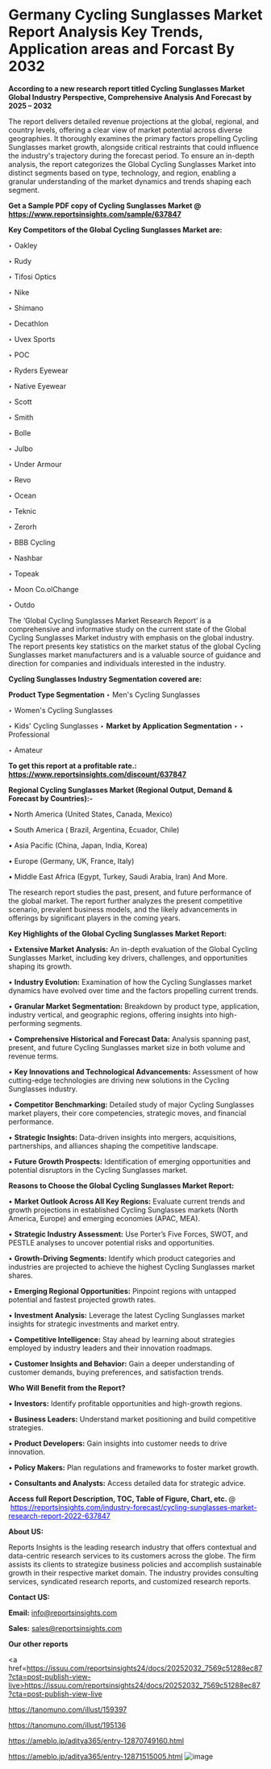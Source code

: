 # Germany Cycling Sunglasses Market Report Analysis Key Trends, Application areas and Forcast By 2032

<strong>According to a new research report titled Cycling Sunglasses Market Global Industry Perspective, Comprehensive Analysis And Forecast by 2025 – 2032</strong>

The report delivers detailed revenue projections at the global, regional, and country levels, offering a clear view of market potential across diverse geographies. It thoroughly examines the primary factors propelling Cycling Sunglasses market growth, alongside critical restraints that could influence the industry's trajectory during the forecast period. To ensure an in-depth analysis, the report categorizes the Global Cycling Sunglasses Market into distinct segments based on type, technology, and region, enabling a granular understanding of the market dynamics and trends shaping each segment.

<strong>Get a Sample PDF copy of Cycling Sunglasses Market </strong><strong>@<a href=https://www.reportsinsights.com/sample/637847 style=color:#0000ff;> https://www.reportsinsights.com/sample/637847</a></strong></font>

<strong>Key Competitors of the Global Cycling Sunglasses Market are:</strong>

‣ Oakley

‣ Rudy

‣ Tifosi Optics

‣ Nike

‣ Shimano

‣ Decathlon

‣ Uvex Sports

‣ POC

‣ Ryders Eyewear

‣ Native Eyewear

‣ Scott

‣ Smith

‣ Bolle

‣ Julbo

‣ Under Armour

‣ Revo

‣ Ocean

‣ Teknic

‣ Zerorh

‣ BBB Cycling

‣ Nashbar

‣ Topeak

‣ Moon
 Co.olChange

‣ Outdo

The ‘Global Cycling Sunglasses Market Research Report’ is a comprehensive and informative study on the current state of the Global Cycling Sunglasses Market industry with emphasis on the global industry. The report presents key statistics on the market status of the global Cycling Sunglasses market manufacturers and is a valuable source of guidance and direction for companies and individuals interested in the industry.

<strong>Cycling Sunglasses Industry Segmentation covered are:</strong>

<strong>Product Type Segmentation</strong>
‣
Men's Cycling Sunglasses

‣ Women's Cycling Sunglasses

‣ Kids' Cycling Sunglasses
‣ 
<strong>Market by Application Segmentation</strong>
‣
‣  Professional

‣ Amateur

<strong>To get this report at a profitable rate.: <a href=https://www.reportsinsights.com/discount/637847 style=color:#0000ff;>https://www.reportsinsights.com/discount/637847</a></strong></font>

<strong>Regional Cycling Sunglasses Market (Regional Output, Demand &amp; Forecast by Countries):-</strong>

• North America (United States, Canada, Mexico)

• South America ( Brazil, Argentina, Ecuador, Chile)

• Asia Pacific (China, Japan, India, Korea)

• Europe (Germany, UK, France, Italy)

• Middle East Africa (Egypt, Turkey, Saudi Arabia, Iran) And More.

The research report studies the past, present, and future performance of the global market. The report further analyzes the present competitive scenario, prevalent business models, and the likely advancements in offerings by significant players in the coming years.

<strong>Key Highlights of the Global Cycling Sunglasses Market Report:</strong>

• <strong>Extensive Market Analysis:</strong> An in-depth evaluation of the Global Cycling Sunglasses Market, including key drivers, challenges, and opportunities shaping its growth.

• <strong>Industry Evolution:</strong> Examination of how the Cycling Sunglasses market dynamics have evolved over time and the factors propelling current trends.

• <strong>Granular Market Segmentation:</strong> Breakdown by product type, application, industry vertical, and geographic regions, offering insights into high-performing segments.

• <strong>Comprehensive Historical and Forecast Data:</strong> Analysis spanning past, present, and future Cycling Sunglasses market size in both volume and revenue terms.

• <strong>Key Innovations and Technological Advancements:</strong> Assessment of how cutting-edge technologies are driving new solutions in the Cycling Sunglasses industry.

• <strong>Competitor Benchmarking:</strong> Detailed study of major Cycling Sunglasses market players, their core competencies, strategic moves, and financial performance.

• <strong>Strategic Insights:</strong> Data-driven insights into mergers, acquisitions, partnerships, and alliances shaping the competitive landscape.

• <strong>Future Growth Prospects:</strong> Identification of emerging opportunities and potential disruptors in the Cycling Sunglasses market.

<strong>Reasons to Choose the Global Cycling Sunglasses Market Report:</strong>

• <strong>Market Outlook Across All Key Regions:</strong> Evaluate current trends and growth projections in established Cycling Sunglasses markets (North America, Europe) and emerging economies (APAC, MEA).

• <strong>Strategic Industry Assessment:</strong> Use Porter’s Five Forces, SWOT, and PESTLE analyses to uncover potential risks and opportunities.

• <strong>Growth-Driving Segments:</strong> Identify which product categories and industries are projected to achieve the highest Cycling Sunglasses market shares.

• <strong>Emerging Regional Opportunities:</strong> Pinpoint regions with untapped potential and fastest projected growth rates.

• <strong>Investment Analysis:</strong> Leverage the latest Cycling Sunglasses market insights for strategic investments and market entry.

• <strong>Competitive Intelligence:</strong> Stay ahead by learning about strategies employed by industry leaders and their innovation roadmaps.

• <strong>Customer Insights and Behavior:</strong> Gain a deeper understanding of customer demands, buying preferences, and satisfaction trends.

<strong>Who Will Benefit from the Report?</strong>

• <strong>Investors:</strong> Identify profitable opportunities and high-growth regions.

• <strong>Business Leaders:</strong> Understand market positioning and build competitive strategies.

• <strong>Product Developers:</strong> Gain insights into customer needs to drive innovation.

• <strong>Policy Makers:</strong> Plan regulations and frameworks to foster market growth.

• <strong>Consultants and Analysts:</strong> Access detailed data for strategic advice.
</ul>
<strong>Access full Report Description, TOC, Table of Figure, Chart, etc. </strong>@  <a href=https://reportsinsights.com/industry-forecast/cycling-sunglasses-market-research-report-2022-637847 style=color:#0000ff;>https://reportsinsights.com/industry-forecast/cycling-sunglasses-market-research-report-2022-637847</a></font>

<strong><strong>About US</strong>:</strong>

Reports Insights is the leading research industry that offers contextual and data-centric research services to its customers across the globe. The firm assists its clients to strategize business policies and accomplish sustainable growth in their respective market domain. The industry provides consulting services, syndicated research reports, and customized research reports.

<strong>Contact US:</strong>

<p class=""""><b>Email:</b> <a href=mailto:info@reportsinsights.com>info@reportsinsights.com</a></p>
<p class=""""><b>Sales:</b> <a href=mailto:sales@reportsinsights.com>sales@reportsinsights.com</a></p>

<strong>Our other reports</strong>

<a href=https://issuu.com/reportsinsights24/docs/20252032_7569c51288ec87?cta=post-publish-view-live>https://issuu.com/reportsinsights24/docs/20252032_7569c51288ec87?cta=post-publish-view-live</a>

<a href=https://tanomuno.com/illust/159397>https://tanomuno.com/illust/159397</a>

<a href=https://tanomuno.com/illust/195136>https://tanomuno.com/illust/195136</a>

<a href=https://ameblo.jp/aditya365/entry-12870749160.html>https://ameblo.jp/aditya365/entry-12870749160.html</a>

<a href=https://ameblo.jp/aditya365/entry-12871515005.html>https://ameblo.jp/aditya365/entry-12871515005.html</a>
![image](https://github.com/user-attachments/assets/6bb1decd-0b23-4c25-b29b-97bc558985c6)
